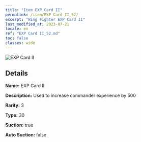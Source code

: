 ```yaml
---
title: "Item EXP Card II"
permalink: /item/EXP Card II_52/
excerpt: "Wing Fighter EXP Card II"
last_modified_at: 2023-07-21
locale: en
ref: "EXP Card II_52.md"
toc: false
classes: wide
---
```



 ![EXP Card II](/images/item/EXP_Card_II_p.png)



## Details

 **Name:** EXP Card II 

 **Description:** Used to increase commander experience by 500

 **Rarity:** 3 

 **Type:** 30 

 **Suction:** true 

 **Auto Suction:** false 



